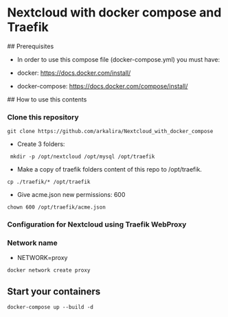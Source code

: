 # Nextcloud with docker compose and Traefik
## Prerequisites

- In order to use this compose file (docker-compose.yml) you must have:

- docker: https://docs.docker.com/install/
- docker-compose: https://docs.docker.com/compose/install/

## How to use this contents
### Clone this repository

```
git clone https://github.com/arkalira/Nextcloud_with_docker_compose
```

- Create 3 folders:

```
 mkdir -p /opt/nextcloud /opt/mysql /opt/traefik
```

- Make a copy of traefik folders content of this repo to /opt/traefik.

```
cp ./traefik/* /opt/traefik
```

- Give acme.json new permissions: 600

```
chown 600 /opt/traefik/acme.json
```

### Configuration for Nextcloud using Traefik WebProxy

### Network name

- NETWORK=proxy

```
docker network create proxy
```

## Start your containers

```
docker-compose up --build -d
```
